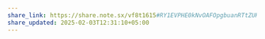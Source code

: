 ```yaml
---
share_link: https://share.note.sx/vf8t1615#RY1EVPHE0kNvOAFOpgbuanRTtZUKFg8QcYuSbeRp8Kk
share_updated: 2025-02-03T12:31:10+05:00
---
```

